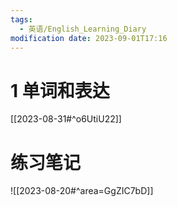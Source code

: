 ```yaml
---
tags:
  - 英语/English_Learning_Diary
modification date: 2023-09-01T17:16
---
```


# 1 单词和表达
[[2023-08-31#^o6UtiU22]]

# 练习笔记
![[2023-08-20#^area=GgZIC7bD]]